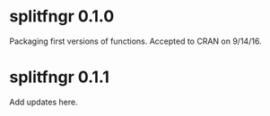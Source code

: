 # splitfngr 0.1.0

Packaging first versions of functions. Accepted to CRAN on 9/14/16.

# splitfngr 0.1.1

Add updates here.
